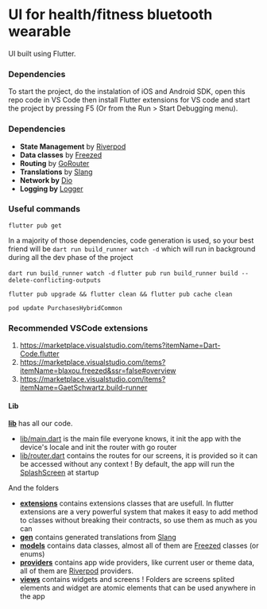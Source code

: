 # UI for health/fitness bluetooth wearable

UI built using Flutter.
<!-- This UI will receive data from a bluetooth wearable device (Raspberry Pi) and sync with the data with the cloud. -->
<!-- Backend is in a separate repository. -->

### Dependencies
To start the project, do the instalation of iOS and Android SDK, open this repo code in VS Code then install Flutter extensions for VS code and start the project by pressing F5 (Or from the Run > Start Debugging menu).

### Dependencies

- **State Management** by [Riverpod](https://pub.dev/packages/riverpod)
- **Data classes** by [Freezed](https://pub.dev/packages/freezed)
- **Routing** by [GoRouter](https://pub.dev/packages/go_router)
- **Translations** by [Slang](https://pub.dev/packages/slang)
- **Network by** [Dio](https://pub.dev/packages/dio)
- **Logging by** [Logger](https://pub.dev/packages/logger)



### Useful commands

`flutter pub get`

In a majority of those dependencies, code generation is used, so your best friend will be `dart run build_runner watch -d` which will run in background during all the dev phase of the project

`dart run build_runner watch -d`
`flutter pub run build_runner build --delete-conflicting-outputs`

`flutter pub upgrade && flutter clean && flutter pub cache clean`

`pod update PurchasesHybridCommon`

### Recommended VSCode extensions

1. https://marketplace.visualstudio.com/items?itemName=Dart-Code.flutter
2. https://marketplace.visualstudio.com/items?itemName=blaxou.freezed&ssr=false#overview
3. https://marketplace.visualstudio.com/items?itemName=GaetSchwartz.build-runner

#### Lib

[**lib**](./lib/) has all our code.


- [lib/main.dart](./lib/main.dart) is the main file everyone knows, it init the app with the device's locale and init the router with go router
- [lib/router.dart](./lib/router.dart) contains the routes for our screens, it is provided so it can be accessed without any context ! By default, the app will run the [SplashScreen](./lib/views/splash/splash.screen.dart) at startup

And the folders

- [**extensions**](./lib/extensions) contains extensions classes that are usefull. In flutter extensions are a very powerful system that makes it easy to add method to classes without breaking their contracts, so use them as much as you can
- [**gen**](./lib/gen/) contains generated translations from [Slang](https://pub.dev/packages/slang)
- [**models**](./lib/models/) contains data classes, almost all of them are [Freezed](https://pub.dev/packages/freezed) classes (or enums)
- [**providers**](./lib/providers/) contains app wide providers, like current user or theme data, all of them are [Riverpod](https://pub.dev/packages/riverpod) providers.
- [**views**](./lib/views/) contains widgets and screens ! Folders are screens splited elements and widget are atomic elements that can be used anywhere in the app

